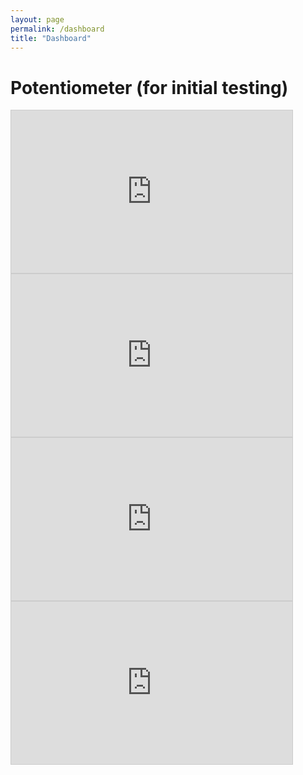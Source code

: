 ```yaml
---
layout: page
permalink: /dashboard
title: "Dashboard"
---
```

# Potentiometer (for initial testing)
<iframe width="450" height="260" style="border: 1px solid #cccccc;" src="https://thingspeak.com/channels/2222177/charts/1?bgcolor=%23ffffff&color=%23d62020&days=1&dynamic=true&max=100&min=0&results=10&title=Soil+Moisture&type=spline&yaxis=Moisture+Level+%28%25%29&yaxismax=100&yaxismin=0"></iframe>
<iframe width="450" height="260" style="border: 1px solid #cccccc;" src="https://thingspeak.com/channels/2222177/charts/2?bgcolor=%23ffffff&color=%23d62020&days=1&dynamic=true&results=10&title=Nitrogen+Levels&type=spline&yaxis=Nitrogen+Level+%28mg%2Fkg%29"></iframe>
<iframe width="450" height="260" style="border: 1px solid #cccccc;" src="https://thingspeak.com/channels/2222177/charts/3?bgcolor=%23ffffff&color=%23d62020&days=1&dynamic=true&results=10&title=Phosphorus+Levels&type=spline&yaxis=Phosphorus+Level+%28mg%2Fkg%29"></iframe> 
<iframe width="450" height="260" style="border: 1px solid #cccccc;" src="https://thingspeak.com/channels/2222177/charts/4?bgcolor=%23ffffff&color=%23d62020&days=1&dynamic=true&results=10&title=Potassium+Levels&type=spline&yaxis=Potassium+Level+%28mg%2Fkg%29"></iframe>
